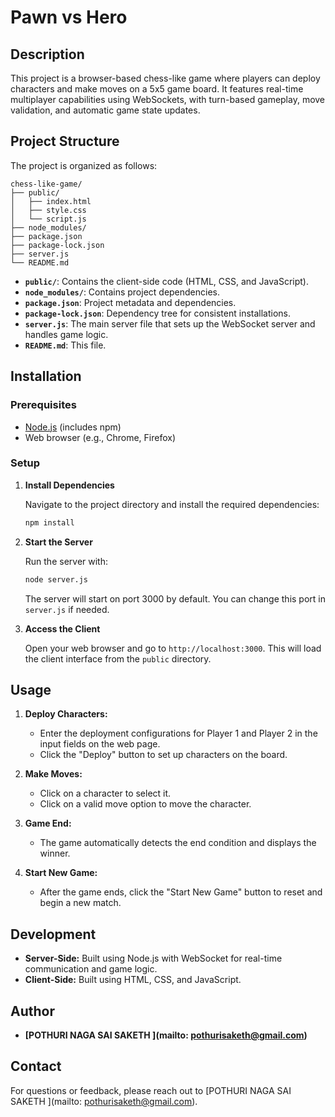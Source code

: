 # Pawn vs Hero

## Description

This project is a browser-based chess-like game where players can deploy characters and make moves on a 5x5 game board. It features real-time multiplayer capabilities using WebSockets, with turn-based gameplay, move validation, and automatic game state updates.



## Project Structure

The project is organized as follows:

```
chess-like-game/
├── public/
│   ├── index.html
│   ├── style.css
│   └── script.js
├── node_modules/
├── package.json
├── package-lock.json
├── server.js
└── README.md
```

- **`public/`**: Contains the client-side code (HTML, CSS, and JavaScript).
- **`node_modules/`**: Contains project dependencies.
- **`package.json`**: Project metadata and dependencies.
- **`package-lock.json`**: Dependency tree for consistent installations.
- **`server.js`**: The main server file that sets up the WebSocket server and handles game logic.
- **`README.md`**: This file.

## Installation

### Prerequisites

- [Node.js](https://nodejs.org/) (includes npm)
- Web browser (e.g., Chrome, Firefox)

### Setup

1. **Install Dependencies**

   Navigate to the project directory and install the required dependencies:

   ```bash
   npm install
   ```

2. **Start the Server**

   Run the server with:

   ```bash
   node server.js
   ```

   The server will start on port 3000 by default. You can change this port in `server.js` if needed.

3. **Access the Client**

   Open your web browser and go to `http://localhost:3000`. This will load the client interface from the `public` directory.

## Usage

1. **Deploy Characters:**
   - Enter the deployment configurations for Player 1 and Player 2 in the input fields on the web page.
   - Click the "Deploy" button to set up characters on the board.

2. **Make Moves:**
   - Click on a character to select it.
   - Click on a valid move option to move the character.

3. **Game End:**
   - The game automatically detects the end condition and displays the winner.

4. **Start New Game:**
   - After the game ends, click the "Start New Game" button to reset and begin a new match.

## Development

- **Server-Side:** Built using Node.js with WebSocket for real-time communication and game logic.
- **Client-Side:** Built using HTML, CSS, and JavaScript.

## Author

- **[POTHURI NAGA SAI SAKETH ](mailto: pothurisaketh@gmail.com)**


## Contact

For questions or feedback, please reach out to [POTHURI NAGA SAI SAKETH ](mailto: pothurisaketh@gmail.com).
